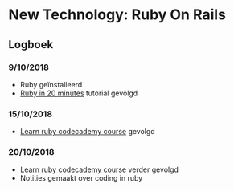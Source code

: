 # New Technology: Ruby On Rails
## Logboek
### 9/10/2018
- Ruby geïnstalleerd
- [Ruby in 20 minutes] tutorial gevolgd

### 15/10/2018
- [Learn ruby codecademy course] gevolgd

### 20/10/2018
- [Learn ruby codecademy course] verder gevolgd
- Notities gemaakt over coding in ruby






[Ruby in 20 minutes]: https://www.ruby-lang.org/en/documentation/quickstart/

[Learn ruby codecademy course]: https://www.codecademy.com/learn/learn-ruby